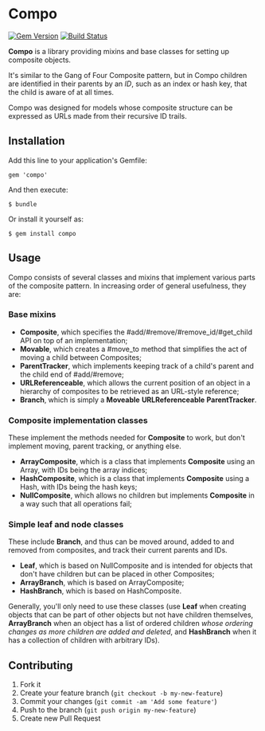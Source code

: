 # Compo

[![Gem Version](https://badge.fury.io/rb/compo.svg)](http://badge.fury.io/rb/compo)
[![Build Status](https://travis-ci.org/CaptainHayashi/compo.svg)](https://travis-ci.org/CaptainHayashi/compo)

**Compo** is a library providing mixins and base classes for setting up
composite objects.

It's similar to the Gang of Four Composite pattern, but in Compo
children are identified in their parents by an *ID*,
such as an index or hash key, that the child is aware of at all times.

Compo was designed for models whose composite
structure can be expressed as URLs made from their recursive ID trails.

## Installation

Add this line to your application's Gemfile:

    gem 'compo'

And then execute:

    $ bundle

Or install it yourself as:

    $ gem install compo

## Usage

Compo consists of several classes and mixins that implement various parts of the composite pattern.  In increasing order of general usefulness, they are:

### Base mixins

- **Composite**, which specifies the #add/#remove/#remove_id/#get_child API on top of an implementation;
- **Movable**, which creates a #move_to method that simplifies the act of moving a child between Composites;
- **ParentTracker**, which implements keeping track of a child's parent and the child end of #add/#remove;
- **URLReferenceable**, which allows the current position of an object in a hierarchy of composites to be retrieved as an URL-style reference;
- **Branch**, which is simply a **Moveable** **URLReferenceable** **ParentTracker**.

### Composite implementation classes

These implement the methods needed for **Composite** to work, but don't implement moving, parent tracking, or anything else.

- **ArrayComposite**, which is a class that implements **Composite** using an Array, with IDs being the array indices;
- **HashComposite**, which is a class that implements **Composite** using a Hash, with IDs being the hash keys;
- **NullComposite**, which allows no children but implements **Composite** in a way such that all operations fail;

### Simple leaf and node classes

These include **Branch**, and thus can be moved around, added to and removed from composites, and track their current parents and IDs.

- **Leaf**, which is based on NullComposite and is intended for objects that don't have children but can be placed in other Composites;
- **ArrayBranch**, which is based on ArrayComposite;
- **HashBranch**, which is based on HashComposite.

Generally, you'll only need to use these classes (use **Leaf** when creating objects that can be part of other objects but not have children themselves, **ArrayBranch** when an object has a list of ordered children *whose ordering changes as more children are added and deleted*, and **HashBranch** when it has a collection of children with arbitrary IDs).

## Contributing

1. Fork it
2. Create your feature branch (`git checkout -b my-new-feature`)
3. Commit your changes (`git commit -am 'Add some feature'`)
4. Push to the branch (`git push origin my-new-feature`)
5. Create new Pull Request
